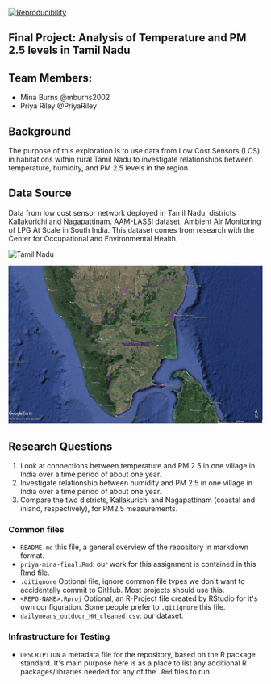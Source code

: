 
[![Reproducibility](https://github.com/espm-157/final-group-mina_priya-final/actions/workflows/main.yml/badge.svg)](https://github.com/espm-157/final-group-mina_priya-final/actions/workflows/main.yml)


## Final Project:  Analysis of Temperature and PM 2.5 levels in Tamil Nadu

## Team Members:

- Mina Burns @mburns2002
- Priya Riley @PriyaRiley

## Background 
The purpose of this exploration is to use data from Low Cost Sensors (LCS) in habitations within rural Tamil Nadu to investigate relationships between temperature, humidity, and PM 2.5 levels in the region. 

## Data Source 
Data from low cost sensor network deployed in Tamil Nadu, districts Kallakurichi and Nagapattinam.
AAM-LASSI dataset. Ambient Air Monitoring of LPG At Scale in South India. 
This dataset comes from research with the Center for Occupational and Environmental Health. 

![Tamil
Nadu](https://www.circleofblue.org/wp-content/uploads/2017/04/Tamil-Nadu-Map-all-stories.png)

![district map](district_map.jpg)

## Research Questions 
1. Look at connections between temperature and PM 2.5 in one village in India over a time period of about one year. 
2. Investigate relationship between humidity and PM 2.5 in one village in India over a time period of about one year. 
3. Compare the two districts, Kallakurichi and Nagapattinam (coastal and inland, respectively), for PM2.5 measurements. 

### Common files

- `README.md` this file, a general overview of the repository in markdown format.
- `priya-mina-final.Rmd`: our work for this assignment is contained in this Rmd file.  
- `.gitignore` Optional file, ignore common file types we don't want to accidentally commit to GitHub. Most projects should use this. 
- `<REPO-NAME>.Rproj` Optional, an R-Project file created by RStudio for it's own configuration.  Some people prefer to `.gitignore` this file.
- `dailymeans_outdoor_HH_cleaned.csv`: our dataset. 


### Infrastructure for Testing


- `DESCRIPTION` a metadata file for the repository, based on the R package standard. It's main purpose here is as a place to list any additional R packages/libraries needed for any of the `.Rmd` files to run.





